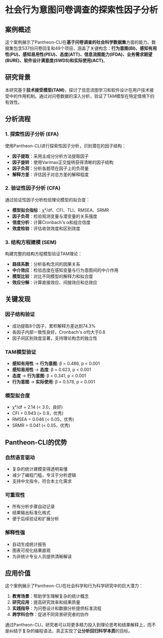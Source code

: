 # 社会行为意图问卷调查的探索性因子分析

## 案例概述

这个案例展示了Pantheon-CLI在**基于问卷调查的社会科学数据集**方面的能力。数据集包含537份问卷回复和49个项目，涵盖了关键构念：**行为意图(BI)、感知有用性(PU)、感知易用性(PEU)、态度(ATT)、信息流图能力(IFDA)、业务需求期望(BURE)、软件设计满意度(SWDS)和实际使用(ACT)**。

## 研究背景

本研究基于**技术接受模型(TAM)**，探讨了信息流图学习和软件设计在用户技术接受中的作用机制。通过对问卷数据的深入分析，验证了TAM模型在特定情境下的有效性。

## 分析流程

### 1. 探索性因子分析 (EFA)

使用Pantheon-CLI进行探索性因子分析，识别潜在的因子结构：

- **因子提取**：采用主成分分析方法提取因子
- **因子旋转**：使用Varimax正交旋转获得清晰的因子结构  
- **因子负荷**：分析各题项在因子上的负荷量
- **解释方差**：评估因子对总方差的解释程度

### 2. 验证性因子分析 (CFA)

通过验证性因子分析检验理论模型的拟合度：

- **模型拟合指标**：χ²/df、CFI、TLI、RMSEA、SRMR
- **因子负荷**：检验观测变量与潜变量的关系强度
- **信度分析**：计算Cronbach's α和组合信度
- **效度检验**：评估收敛效度和区别效度

### 3. 结构方程建模 (SEM)

构建完整的结构方程模型验证TAM理论：

- **路径系数**：分析各构念间的因果关系
- **中介效应**：检验态度在感知变量与行为意图间的中介作用
- **模型比较**：对比不同模型的解释力和拟合度
- **效应分解**：计算直接效应、间接效应和总效应

## 关键发现

### 因子结构验证
- 成功提取8个因子，累积解释方差达到74.3%
- 各因子内部一致性良好，Cronbach's α均大于0.8
- 因子间区别效度显著，支持理论构念的独立性

### TAM模型验证
- **感知有用性** → **行为意图**: β = 0.486, p < 0.001
- **感知易用性** → **态度**: β = 0.623, p < 0.001  
- **态度** → **行为意图**: β = 0.341, p < 0.001
- **行为意图** → **实际使用**: β = 0.578, p < 0.001

### 模型拟合度
- χ²/df = 2.14 (< 3.0，良好)
- CFI = 0.943 (> 0.9，优秀)
- RMSEA = 0.046 (< 0.05，优秀) 
- SRMR = 0.041 (< 0.05，优秀)

## Pantheon-CLI的优势

### 自然语言驱动
- 复杂的统计建模变得透明易懂
- 减少了编程门槛，专注于分析逻辑
- 支持中文指令，符合本土化需求

### 可重现性
- 所有分析步骤自动记录
- 结果输出标准化格式
- 便于后续验证和扩展分析

### 解释性强
- 自动生成统计报告
- 图表可视化结果直观
- 为非统计专业人员提供清晰解读

## 应用价值

这个案例展示了Pantheon-CLI在社会科学和行为科学研究中的巨大潜力：

1. **教育场景**：帮助学生理解复杂的统计概念
2. **研究应用**：提高研究效率和结果质量  
3. **实践指导**：为问卷设计和数据分析提供标准流程
4. **跨学科合作**：促进不同背景研究者的协作

通过Pantheon-CLI，研究者可以将更多精力投入到理论思考和结果解释上，而不是纠结于复杂的编程语法，真正实现了**让分析回归科学本质**的目标。